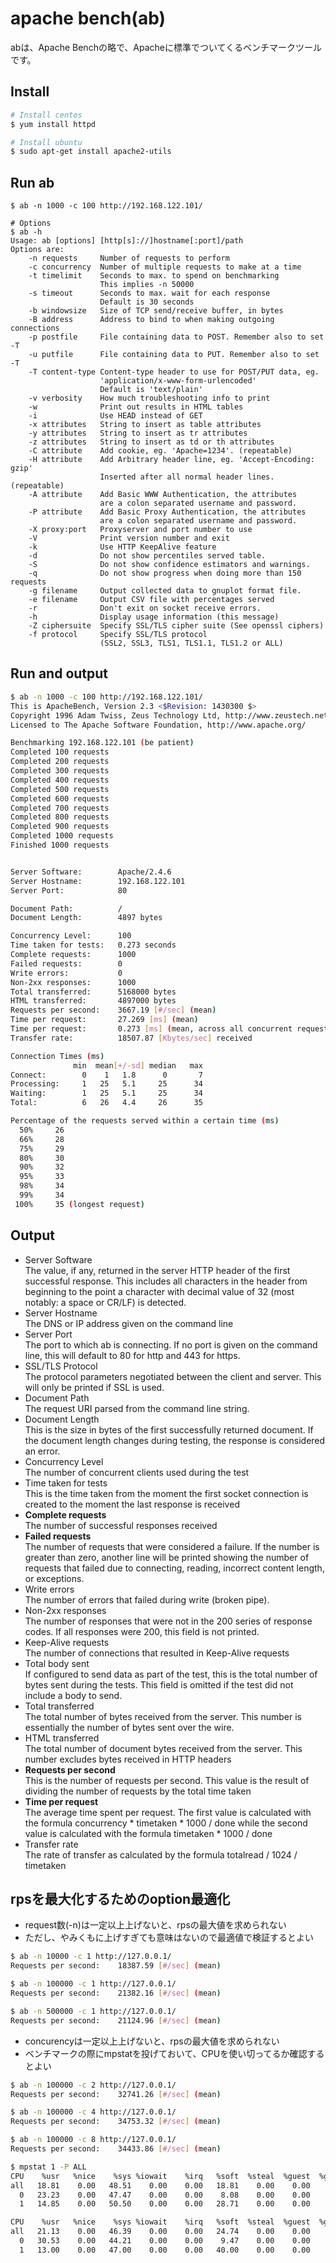 # apache bench(ab)

abは、Apache Benchの略で、Apacheに標準でついてくるベンチマークツールです。

## Install
``` bash
# Install centos
$ yum install httpd

# Install ubuntu
$ sudo apt-get install apache2-utils
```

## Run ab
```
$ ab -n 1000 -c 100 http://192.168.122.101/

# Options
$ ab -h
Usage: ab [options] [http[s]://]hostname[:port]/path
Options are:
    -n requests     Number of requests to perform
    -c concurrency  Number of multiple requests to make at a time
    -t timelimit    Seconds to max. to spend on benchmarking
                    This implies -n 50000
    -s timeout      Seconds to max. wait for each response
                    Default is 30 seconds
    -b windowsize   Size of TCP send/receive buffer, in bytes
    -B address      Address to bind to when making outgoing connections
    -p postfile     File containing data to POST. Remember also to set -T
    -u putfile      File containing data to PUT. Remember also to set -T
    -T content-type Content-type header to use for POST/PUT data, eg.
                    'application/x-www-form-urlencoded'
                    Default is 'text/plain'
    -v verbosity    How much troubleshooting info to print
    -w              Print out results in HTML tables
    -i              Use HEAD instead of GET
    -x attributes   String to insert as table attributes
    -y attributes   String to insert as tr attributes
    -z attributes   String to insert as td or th attributes
    -C attribute    Add cookie, eg. 'Apache=1234'. (repeatable)
    -H attribute    Add Arbitrary header line, eg. 'Accept-Encoding: gzip'
                    Inserted after all normal header lines. (repeatable)
    -A attribute    Add Basic WWW Authentication, the attributes
                    are a colon separated username and password.
    -P attribute    Add Basic Proxy Authentication, the attributes
                    are a colon separated username and password.
    -X proxy:port   Proxyserver and port number to use
    -V              Print version number and exit
    -k              Use HTTP KeepAlive feature
    -d              Do not show percentiles served table.
    -S              Do not show confidence estimators and warnings.
    -q              Do not show progress when doing more than 150 requests
    -g filename     Output collected data to gnuplot format file.
    -e filename     Output CSV file with percentages served
    -r              Don't exit on socket receive errors.
    -h              Display usage information (this message)
    -Z ciphersuite  Specify SSL/TLS cipher suite (See openssl ciphers)
    -f protocol     Specify SSL/TLS protocol
                    (SSL2, SSL3, TLS1, TLS1.1, TLS1.2 or ALL)
```

## Run and output
``` bash
$ ab -n 1000 -c 100 http://192.168.122.101/
This is ApacheBench, Version 2.3 <$Revision: 1430300 $>
Copyright 1996 Adam Twiss, Zeus Technology Ltd, http://www.zeustech.net/
Licensed to The Apache Software Foundation, http://www.apache.org/

Benchmarking 192.168.122.101 (be patient)
Completed 100 requests
Completed 200 requests
Completed 300 requests
Completed 400 requests
Completed 500 requests
Completed 600 requests
Completed 700 requests
Completed 800 requests
Completed 900 requests
Completed 1000 requests
Finished 1000 requests


Server Software:        Apache/2.4.6
Server Hostname:        192.168.122.101
Server Port:            80

Document Path:          /
Document Length:        4897 bytes

Concurrency Level:      100
Time taken for tests:   0.273 seconds
Complete requests:      1000
Failed requests:        0
Write errors:           0
Non-2xx responses:      1000
Total transferred:      5168000 bytes
HTML transferred:       4897000 bytes
Requests per second:    3667.19 [#/sec] (mean)
Time per request:       27.269 [ms] (mean)
Time per request:       0.273 [ms] (mean, across all concurrent requests)
Transfer rate:          18507.87 [Kbytes/sec] received

Connection Times (ms)
              min  mean[+/-sd] median   max
Connect:        0    1   1.8      0       7
Processing:     1   25   5.1     25      34
Waiting:        1   25   5.1     25      34
Total:          6   26   4.4     26      35

Percentage of the requests served within a certain time (ms)
  50%     26
  66%     28
  75%     29
  80%     30
  90%     32
  95%     33
  98%     34
  99%     34
 100%     35 (longest request)
```

## Output
* Server Software  
    The value, if any, returned in the server HTTP header of the first successful response. This includes
    all  characters  in the header from beginning to the point a character with decimal value of 32 (most
    notably: a space or CR/LF) is detected.
* Server Hostname  
    The DNS or IP address given on the command line
* Server Port  
    The port to which ab is connecting. If no port is given on the command line, this will default to  80
    for http and 443 for https.
* SSL/TLS Protocol  
    The protocol parameters negotiated between the client and server. This will only be printed if SSL is
    used.
* Document Path  
    The request URI parsed from the command line string.
* Document Length  
    This is the size in bytes of the first successfully returned document. If the document length changes
    during testing, the response is considered an error.
* Concurrency Level  
    The number of concurrent clients used during the test
* Time taken for tests  
    This  is the time taken from the moment the first socket connection is created to the moment the last
    response is received
* __Complete requests__  
    The number of successful responses received
* __Failed requests__  
    The number of requests that were considered a failure. If the number is greater  than  zero,  another
    line will be printed showing the number of requests that failed due to connecting, reading, incorrect
    content length, or exceptions.
* Write errors  
    The number of errors that failed during write (broken pipe).
* Non-2xx responses  
    The number of responses that were not in the 200 series of response codes. If all responses were 200,
    this field is not printed.
* Keep-Alive requests  
    The number of connections that resulted in Keep-Alive requests
* Total body sent  
    If  configured  to  send  data as part of the test, this is the total number of bytes sent during the
    tests. This field is omitted if the test did not include a body to send.
* Total transferred  
    The total number of bytes received from the server. This number is essentially the  number  of  bytes
    sent over the wire.
* HTML transferred  
    The  total  number of document bytes received from the server. This number excludes bytes received in
    HTTP headers
* __Requests per second__  
    This is the number of requests per second. This value  is  the  result  of  dividing  the  number  of
    requests by the total time taken
* __Time per request__  
    The  average  time  spent  per  request. The first value is calculated with the formula concurrency *
    timetaken * 1000 / done while the second value is calculated with the formula timetaken * 1000 / done
* Transfer rate  
    The rate of transfer as calculated by the formula totalread / 1024 / timetaken


## rpsを最大化するためのoption最適化
* request数(-n)は一定以上上げないと、rpsの最大値を求められない
* ただし、やみくもに上げすぎても意味はないので最適値で検証するとよい
``` bash
$ ab -n 10000 -c 1 http://127.0.0.1/
Requests per second:    18387.59 [#/sec] (mean)

$ ab -n 100000 -c 1 http://127.0.0.1/
Requests per second:    21382.16 [#/sec] (mean)

$ ab -n 500000 -c 1 http://127.0.0.1/
Requests per second:    21124.96 [#/sec] (mean)
```

* concurencyは一定以上上げないと、rpsの最大値を求められない
* ベンチマークの際にmpstatを投げておいて、CPUを使い切ってるか確認するとよい
``` bash
$ ab -n 100000 -c 2 http://127.0.0.1/
Requests per second:    32741.26 [#/sec] (mean)

$ ab -n 100000 -c 4 http://127.0.0.1/
Requests per second:    34753.32 [#/sec] (mean)

$ ab -n 100000 -c 8 http://127.0.0.1/
Requests per second:    34433.86 [#/sec] (mean)

$ mpstat 1 -P ALL
CPU    %usr   %nice    %sys %iowait    %irq   %soft  %steal  %guest  %gnice   %idle
all   18.81    0.00   48.51    0.00    0.00   18.81    0.00    0.00    0.00   13.86
  0   23.23    0.00   47.47    0.00    0.00    8.08    0.00    0.00    0.00   21.21
  1   14.85    0.00   50.50    0.00    0.00   28.71    0.00    0.00    0.00    5.94

CPU    %usr   %nice    %sys %iowait    %irq   %soft  %steal  %guest  %gnice   %idle
all   21.13    0.00   46.39    0.00    0.00   24.74    0.00    0.00    0.00    7.73
  0   30.53    0.00   44.21    0.00    0.00    9.47    0.00    0.00    0.00   15.79
  1   13.00    0.00   47.00    0.00    0.00   40.00    0.00    0.00    0.00    0.00
```
